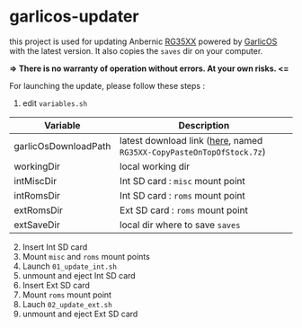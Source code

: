 # garlicos-updater

this project is used for updating Anbernic [RG35XX](https://anbernic.com/fr/products/rg35xx) powered by [GarlicOS](https://www.patreon.com/posts/76561333) with the latest version. It also copies the `saves` dir on your computer.

**=> There is no warranty of operation without errors. At your own risks. <=**


For launching the update, please follow these steps :
1. edit `variables.sh` 

| Variable | Description |
| --- | --- |
| garlicOsDownloadPath | latest download link ([here](https://www.patreon.com/posts/76561333), named `RG35XX-CopyPasteOnTopOfStock.7z`)|
| workingDir | local working dir |
| intMiscDir | Int SD card : `misc` mount point
| intRomsDir | Int SD card : `roms` mount point
| extRomsDir | Ext SD card : `roms` mount point
| extSaveDir | local dir where to save `saves`
2. Insert Int SD card
3. Mount `misc` and `roms` mount points
4. Launch `01_update_int.sh`
5. unmount and eject Int SD card
6. Insert Ext SD card
7. Mount `roms` mount point
8. Lauch `02_update_ext.sh`
9. unmount and eject Ext SD card
